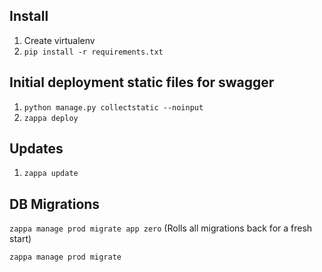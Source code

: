 ## Install
1. Create virtualenv
2. `pip install -r requirements.txt`

## Initial deployment static files for swagger
1. `python manage.py collectstatic --noinput`
2. `zappa deploy`

## Updates
1. `zappa update`

## DB Migrations
`zappa manage prod migrate app zero` (Rolls all migrations back for a fresh start)

`zappa manage prod migrate`